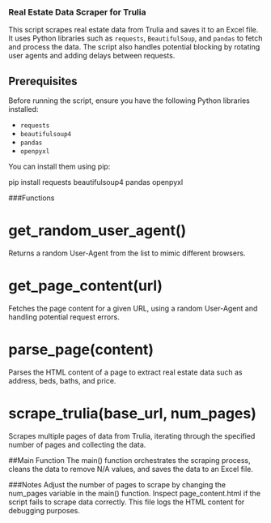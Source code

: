 ### Real Estate Data Scraper for Trulia ###

This script scrapes real estate data from Trulia and saves it to an Excel file. It uses Python libraries such as `requests`, `BeautifulSoup`, and `pandas` to fetch and process the data. The script also handles potential blocking by rotating user agents and adding delays between requests.

## Prerequisites

Before running the script, ensure you have the following Python libraries installed:

- `requests`
- `beautifulsoup4`
- `pandas`
- `openpyxl`

You can install them using pip:

pip install requests beautifulsoup4 pandas openpyxl

###Functions
# get_random_user_agent()
Returns a random User-Agent from the list to mimic different browsers.

# get_page_content(url)
Fetches the page content for a given URL, using a random User-Agent and handling potential request errors.

# parse_page(content)
Parses the HTML content of a page to extract real estate data such as address, beds, baths, and price.

# scrape_trulia(base_url, num_pages)
Scrapes multiple pages of data from Trulia, iterating through the specified number of pages and collecting the data.

##Main Function
The main() function orchestrates the scraping process, cleans the data to remove N/A values, and saves the data to an Excel file.

###Notes
Adjust the number of pages to scrape by changing the num_pages variable in the main() function.
Inspect page_content.html if the script fails to scrape data correctly. This file logs the HTML content for debugging purposes.
